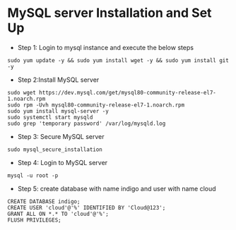 MySQL server Installation and  Set Up
======================================
* Step 1: Login to mysql instance and execute the below steps
```
sudo yum update -y && sudo yum install wget -y && sudo yum install git -y
```
* Step 2:Install MySQL server
```
sudo wget https://dev.mysql.com/get/mysql80-community-release-el7-1.noarch.rpm
sudo rpm -Uvh mysql80-community-release-el7-1.noarch.rpm
sudo yum install mysql-server -y
sudo systemctl start mysqld
sudo grep 'temporary password' /var/log/mysqld.log
```
* Step 3: Secure MySQL server
```
sudo mysql_secure_installation
```
* Step 4: Login to MySQL server
```
mysql -u root -p
```
* Step 5: create database with name indigo and user with name cloud
```
CREATE DATABASE indigo;
CREATE USER 'cloud'@'%' IDENTIFIED BY 'Cloud@123';
GRANT ALL ON *.* TO 'cloud'@'%';
FLUSH PRIVILEGES;
```

